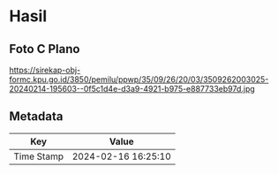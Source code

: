 # Hasil

## Foto C Plano

https://sirekap-obj-formc.kpu.go.id/3850/pemilu/ppwp/35/09/26/20/03/3509262003025-20240214-195603--0f5c1d4e-d3a9-4921-b975-e887733eb97d.jpg


## Metadata

| Key        | Value               |
| ---------- | ------------------- |
| Time Stamp | 2024-02-16 16:25:10 |



